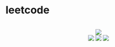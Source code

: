 # leetcode

<div align="center">
<br/>
<img src="https://img.shields.io/badge/Solved-407/3036%20=%2013%25-blue.svg?style=flat-square" />
<br/>
<img src="https://img.shields.io/badge/Easy-193/768-5CB85D.svg?style=flat-square" />
<img src="https://img.shields.io/badge/Medium-166/1596-F0AE4E.svg?style=flat-square" />
<img src="https://img.shields.io/badge/Hard-48/672-D95450.svg?style=flat-square" />
</div>